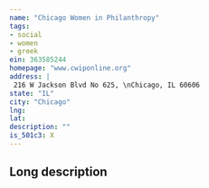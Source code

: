 ```yaml
---
name: "Chicago Women in Philanthropy"
tags:
- social
- women
- greek
ein: 363585244
homepage: "www.cwiponline.org"
address: |
 216 W Jackson Blvd No 625, \nChicago, IL 60606
state: "IL"
city: "Chicago"
lng: 
lat: 
description: ""
is_501c3: X
---
```


## Long description


